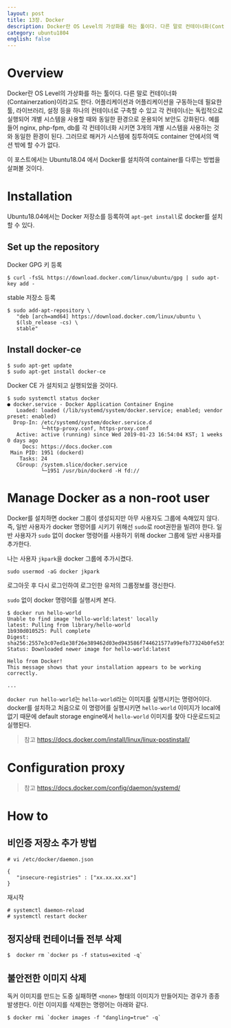 ```yaml
---
layout: post
title: 13장. Docker
description: Docker란 OS Level의 가상화를 하는 툴이다. 다른 말로 컨테이너화(Containerzation)이라고도 한다. 어플리케이션과 어플리케이션을 구동하는데 필요한 툴, 라이브러리, 설정 등을 하나의 컨테이너로 구축할 수 있고 각 컨테이너는 독립적으로 실행되어 개별 시스템을 사용할 때와 동일한 환경으로 운용되어 보안도 강화된다.
category: ubuntu1804
english: false
---
```


# Overview

Docker란 OS Level의 가상화를 하는 툴이다. 다른 말로 컨테이너화(Containerzation)이라고도 한다. 어플리케이션과 어플리케이션을 구동하는데 필요한 툴, 라이브러리, 설정 등을 하나의 컨테이너로 구축할 수 있고 각 컨테이너는 독립적으로 실행되어 개별 시스템을 사용할 때와 동일한 환경으로 운용되어 보안도 강화된다.
예를 들어 nginx, php-fpm, db를 각 컨테이너화 시키면 3개의 개별 시스템을 사용하는 것와 동일한 환경이 된다. 그러므로 해커가 시스템에 침투하여도 container 안에서의 액션 밖에 할 수가 없다.

이 포스트에서는 Ubuntu18.04 에서 Docker를 설치하여 container를 다루는 방법을 살펴볼 것이다.


# Installation

Ubuntu18.04에서는 Docker 저장소를 등록하여 `apt-get install`로 docker를 설치할 수 있다.

## Set up the repository

Docker GPG 키 등록

```
$ curl -fsSL https://download.docker.com/linux/ubuntu/gpg | sudo apt-key add -
```

stable 저장소 등록

```
$ sudo add-apt-repository \
   "deb [arch=amd64] https://download.docker.com/linux/ubuntu \
   $(lsb_release -cs) \
   stable"
```

## Install docker-ce

```
$ sudo apt-get update
$ sudo apt-get install docker-ce
```

Docker CE 가 설치되고 실행되었을 것이다.

```
$ sudo systemctl status docker
● docker.service - Docker Application Container Engine
   Loaded: loaded (/lib/systemd/system/docker.service; enabled; vendor preset: enabled)
  Drop-In: /etc/systemd/system/docker.service.d
           └─http-proxy.conf, https-proxy.conf
   Active: active (running) since Wed 2019-01-23 16:54:04 KST; 1 weeks 0 days ago
     Docs: https://docs.docker.com
 Main PID: 1951 (dockerd)
    Tasks: 24
   CGroup: /system.slice/docker.service
           └─1951 /usr/bin/dockerd -H fd://
```


# Manage Docker as a non-root user

Docker를 설치하면 docker 그룹이 생성되지만 아무 사용자도 그룹에 속해있지 않다. 즉, 일반 사용자가 docker 명령어를 시키기 위해선 `sudo`로 root권한을 빌려야 한다. 일반 사용자가 `sudo` 없이 docker 명령어를 사용하기 위해 docker 그룹에 일반 사용자를 추가한다.

나는 사용자 `jkpark`을 docker 그룹에 추가시켰다.

```
sudo usermod -aG docker jkpark
```

로그아웃 후 다시 로그인하여 로그인한 유저의 그룹정보를 갱신한다.

`sudo` 없이 docker 명령어를 실행시켜 본다.

```
$ docker run hello-world
Unable to find image 'hello-world:latest' locally
latest: Pulling from library/hello-world
1b930d010525: Pull complete 
Digest: sha256:2557e3c07ed1e38f26e389462d03ed943586f744621577a99efb77324b0fe535
Status: Downloaded newer image for hello-world:latest

Hello from Docker!
This message shows that your installation appears to be working correctly.

...

```

`docker run hello-world`는 `hello-world`라는 이미지를 실행시키는 명령어이다. docker를 설치하고 처음으로 이 명령어를 실행시키면 `hello-world` 이미지가 local에 없기 때문에 default storage engine에서 `hello-world` 이미지를 찾아 다운로드되고 실행된다.

> 참고 https://docs.docker.com/install/linux/linux-postinstall/

# Configuration proxy

> 참고 https://docs.docker.com/config/daemon/systemd/



# How to

## 비인증 저장소 추가 방법

```
# vi /etc/docker/daemon.json

{
   "insecure-registries" : ["xx.xx.xx.xx"]
}
```

재시작

```
# systemctl daemon-reload
# systemctl restart docker
```

##  정지상태 컨테이너들 전부 삭제

```
$  docker rm `docker ps -f status=exited -q`
```


## 불안전한 이미지 삭제

독커 이미지를 만드는 도중 실패하면 `<none>` 형태의 이미지가 만들어지는 경우가 종종 발생한다.
이런 이미지를 삭제한는 명령어는 아래와 같다.

```
$ docker rmi `docker images -f "dangling=true" -q`
```
